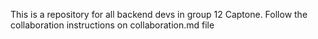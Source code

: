 This is a repository for all backend devs in group 12 Captone.
Follow the collaboration instructions on collaboration.md file

